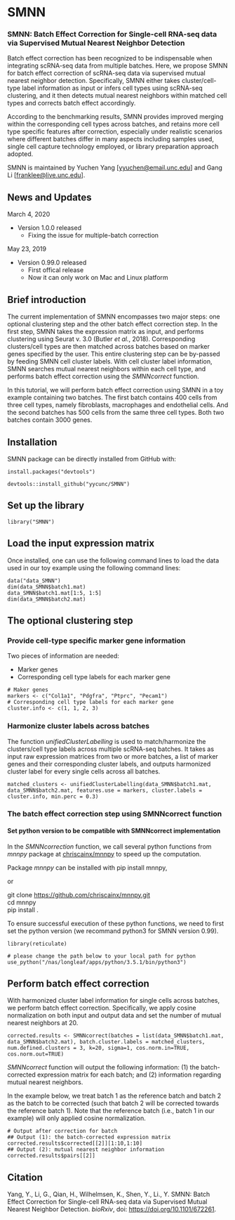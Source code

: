 # SMNN
### SMNN: Batch Effect Correction for Single-cell RNA-seq data via Supervised Mutual Nearest Neighbor Detection

Batch effect correction has been recognized to be indispensable when integrating scRNA-seq data from multiple batches. Here, we propose SMNN for batch effect correction of scRNA-seq data via supervised mutual nearest neighbor detection. Specifically, SMNN either takes cluster/cell-type label information as input or infers cell types using scRNA-seq clustering, and it then detects mutual nearest neighbors within matched cell types and corrects batch effect accordingly. 

According to the benchmarking results, SMNN provides improved merging within the corresponding cell types across batches, and retains more cell type specific features after correction, especially under realistic scenarios where different batches differ in many aspects including samples used, single cell capture technology employed, or library preparation approach adopted.

SMNN is maintained by Yuchen Yang [yyuchen@email.unc.edu] and Gang Li [franklee@live.unc.edu].

## News and Updates
March 4, 2020
* Version 1.0.0 released
  + Fixing the issue for multiple-batch correction

May 23, 2019
* Version 0.99.0 released
  + First offical release
  + Now it can only work on Mac and Linux platform


## Brief introduction

The current implementation of SMNN encompasses two major steps: one optional clustering step and the other batch effect correction step. In the first step, SMNN takes the expression matrix as input, and performs clustering using Seurat v. 3.0 (Butler *et al.*, 2018). Corresponding clusters/cell types are then matched across batches based on marker genes specified by the user. This entire clustering step can be by-passed by feeding SMNN cell cluster labels. With cell cluster label information, SMNN searches mutual nearest neighbors within each cell type, and performs batch effect correction using the *SMNNcorrect* function.

In this tutorial, we will perform batch effect correction using SMNN in a toy example containing two batches. The first batch contains 400 cells from three cell types, namely fibroblasts, macrophages and endothelial cells. And the second batches has 500 cells from the same three cell types. Both two batches contain 3000 genes.


## Installation

SMNN package can be directly installed from GitHub with:
```{r installation}
install.packages("devtools")

devtools::install_github("yycunc/SMNN")
```


## Set up the library
```{r init, message=TRUE}
library("SMNN")
```


## Load the input expression matrix

Once installed, one can use the following command lines to load the data used in our toy example using the following command lines: 
```{r set up for input expression data}
data("data_SMNN")
dim(data_SMNN$batch1.mat)
data_SMNN$batch1.mat[1:5, 1:5]
dim(data_SMNN$batch2.mat)
```


## The optional clustering step
### Provide cell-type specific marker gene information

Two pieces of information are needed:
- Marker genes
- Corresponding cell type labels for each marker gene

```{r define the marker genes for cluster matching, warning=FALSE}
# Maker genes
markers <- c("Col1a1", "Pdgfra", "Ptprc", "Pecam1")
# Corresponding cell type labels for each marker gene
cluster.info <- c(1, 1, 2, 3)
```

### Harmonize cluster labels across batches

The function *unifiedClusterLabelling* is used to match/harmonize the clusters/cell type labels across multiple scRNA-seq batches. It takes as input raw expression matrices from two or more batches, a list of marker genes and their corresponding cluster labels, and outputs harmonized cluster label for every single cells across all batches.

```{r, results='hide', fig.show="hide", message=FALSE}
matched_clusters <- unifiedClusterLabelling(data_SMNN$batch1.mat, data_SMNN$batch2.mat, features.use = markers, cluster.labels = cluster.info, min.perc = 0.3)
```

### The batch effect correction step using SMNNcorrect function
#### Set python version to be compatible with SMNNcorrect implementation
In the *SMNNcorrection* function, we call several python functions from *mnnpy* package at [chriscainx/mnnpy](https://github.com/chriscainx/mnnpy) to speed up the computation.

Package *mnnpy* can be installed with pip install mnnpy,

or

git clone https://github.com/chriscainx/mnnpy.git <br>
cd mnnpy <br>
pip install .

To ensure successful execution of these python functions, we need to first set the python version (we recommand python3 for SMNN version 0.99).

```{r set python version, results='hide'}
library(reticulate)

# please change the path below to your local path for python
use_python("/nas/longleaf/apps/python/3.5.1/bin/python3")
```

## Perform batch effect correction
With harmonized cluster label information for single cells across batches, we perform batch effect correction. Specifically, we apply cosine normalization on both input and output data and set the number of mutual nearest neighbors at 20.

```{r perform batch effect correction using SMNNcorrect}
corrected.results <- SMNNcorrect(batches = list(data_SMNN$batch1.mat, data_SMNN$batch2.mat), batch.cluster.labels = matched_clusters, num.defined.clusters = 3, k=20, sigma=1, cos.norm.in=TRUE, cos.norm.out=TRUE)
```

*SMNNcorrect* function will output the following information: (1) the batch-corrected expression matrix for each batch; and (2) information regarding mutual nearest neighbors.

In the example below, we treat batch 1 as the reference batch and batch 2 as the batch to be corrected (such that batch 2 will be corrected towards the reference batch 1). Note that the reference batch (i.e., batch 1 in our example) will only applied cosine normalization.

```{r output from SMNNcorrect}
# Output after correction for batch
## Output (1): the batch-corrected expression matrix
corrected.results$corrected[[2]][1:10,1:10]
## Output (2): mutual nearest neighbor information
corrected.results$pairs[[2]]
```

## Citation
Yang, Y., Li, G., Qian, H., Wilhelmsen, K., Shen, Y., Li., Y. SMNN: Batch Effect Correction for Single-cell RNA-seq data via Supervised Mutual Nearest Neighbor Detection. *bioRxiv*, doi: https://doi.org/10.1101/672261.
